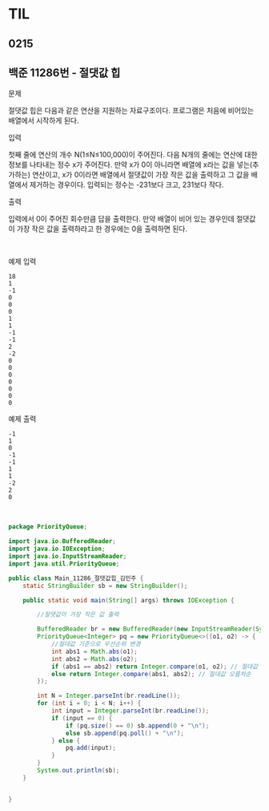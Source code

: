 # TIL

## 0215

## 백준 11286번 - 절댓값 힙<br>

문제 <br>

절댓값 힙은 다음과 같은 연산을 지원하는 자료구조이다.
프로그램은 처음에 비어있는 배열에서 시작하게 된다.

입력

첫째 줄에 연산의 개수 N(1≤N≤100,000)이 주어진다. 다음 N개의 줄에는 연산에 대한 정보를 나타내는 정수 x가 주어진다. 만약 x가 0이 아니라면 배열에 x라는 값을 넣는(추가하는) 연산이고, x가 0이라면 배열에서 절댓값이 가장 작은 값을 출력하고 그 값을 배열에서 제거하는 경우이다. 입력되는 정수는 -231보다 크고, 231보다 작다.

출력

입력에서 0이 주어진 회수만큼 답을 출력한다. 만약 배열이 비어 있는 경우인데 절댓값이 가장 작은 값을 출력하라고 한 경우에는 0을 출력하면 된다.

<br>

예제 입력
```
18
1
-1
0
0
0
1
1
-1
-1
2
-2
0
0
0
0
0
0
0
```
예제 출력
```
-1
1
0
-1
-1
1
1
-2
2
0
```
<br>


```java
package PriorityQueue;

import java.io.BufferedReader;
import java.io.IOException;
import java.io.InputStreamReader;
import java.util.PriorityQueue;

public class Main_11286_절댓값힙_김민주 {
    static StringBuilder sb = new StringBuilder();

    public static void main(String[] args) throws IOException {

        //절댓값이 가장 작은 값 출력

        BufferedReader br = new BufferedReader(new InputStreamReader(System.in));
        PriorityQueue<Integer> pq = new PriorityQueue<>((o1, o2) -> {
            //절대값 기준으로 우선순위 변경
            int abs1 = Math.abs(o1);
            int abs2 = Math.abs(o2);
            if (abs1 == abs2) return Integer.compare(o1, o2); // 절대값 같으면 원래 작은 수 먼저
            else return Integer.compare(abs1, abs2); // 절대값 오름차순
        });

        int N = Integer.parseInt(br.readLine());
        for (int i = 0; i < N; i++) {
            int input = Integer.parseInt(br.readLine());
            if (input == 0) {
                if (pq.size() == 0) sb.append(0 + "\n");
                else sb.append(pq.poll() + "\n");
            } else {
                pq.add(input);
            }
        }
        System.out.println(sb);
    }


}
```
